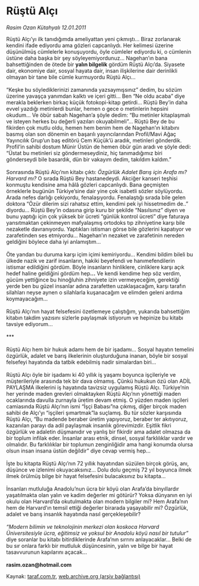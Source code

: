 # Rüştü Alçı

*Rasim Ozan Kütahyalı 12.01.2011*

<div class="yazi">Rüştü Alçı’yı ilk tanıdığımda ameliyattan yeni çıkmıştı... Biraz zorlanarak kendini ifade ediyordu ama gözleri capcanlıydı. Her kelimesi üzerine düşünülmüş cümlelerle konuşuyordu, öyle cümleler ediyordu ki, o cümlenin üstüne daha başka bir şey söyleyemiyordunuz... Nagehan’ın bana bahsettiğinden de ötede bir <strong>yalın bilgelik</strong> gördüm Rüştü Alçı’da. Siyasete dair, ekonomiye dair, sosyal hayata dair, insan ilişkilerine dair derinlikli olmayan bir tane bile cümle kurmuyordu Rüştü Alçı... <br/><br/>“Keşke bu söylediklerinizi zamanında yazsaymışsınız” dedim, bu sözüm üzerine yavaşça yanımdan kalktı ve içeri gitti... Ben “Ne oldu acaba” diye merakla beklerken birkaç küçük fotokopi-kitap getirdi... Rüştü Bey’in daha evvel yazdığı metinlerdi bunlar, hemen o gece o metinlerin hepsini okudum... Ve öbür sabah Nagehan’a şöyle dedim: “Bu metinler kitaplaşmalı ve isteyen herkes bu değerli yazıları okuyabilmeli”... Rüştü Bey de bu fikirden çok mutlu oldu, hemen hem benim hem de Nagehan’ın kitabını basmış olan son dönemin en başarılı yayıncılarından Profil/Mavi Ağaç Yayıncılık Grup’un baş editörü Cem Küçük’ü aradık, metinleri gönderdik. Profil’in sahibi dostum Münir Üstün de hemen öbür gün aradı ve şöyle dedi: “Üstat bu metinleri siz göndermeseydiniz, hiç tanımadığımız biri gönderseydi bile basardık, dün bir vakayım dedim, takıldım kaldım.” <br/><br/>Sonrasında Rüştü Alçı’nın kitabı çıktı: <i>Özgürlük Adalet Barış için Arafa mı? Harvard mı? </i>O sırada Rüştü Bey hastanedeydi. Akciğer kanseri teşhisi konmuştu kendisine ama hâlâ gözleri capcanlıydı. Bana geçmişten örneklerle bugünün Türkiye’sine dair yine çok isabetli sözler söylüyordu. Arada nefes darlığı çekiyordu, fenalaşıyordu. Fenalaştığı sırada bile gelen doktora “Özür dilerim sizi rahatsız ettim, kendimi pek iyi hissetmedim de..” diyordu... Rüştü Bey’in odasına girip kuru bir şekilde “Nasılsınız” diyen ve bunu yaptığı için çok yüksek bir ücreti “günlük kontrol ücreti” diye faturaya yansıtmaktan çekinmeyen mafyalaşmış ortodoks tıp zihniyetine karşı bile nezaketle davranıyordu. Yaptıkları istismarı görse bile gözlerini kapatıyor ve zarafetinden ses etmiyordu... Nagehan’ın nezaket ve zarafetinin nereden geldiğini böylece daha iyi anlamıştım... <br/><br/>Öte yandan bu duruma karşı içim içimi kemiriyordu... Kendimi bildim bileli bu ülkede nazik ve zarif insanların, hakiki beyefendi ve hanımefendilerin istismar edildiğini gördüm. Böyle insanların hinliklere, cinliklere karşı açık hedef haline geldiğini gördüm hep<b>...</b> Ve kendi kendime hep söz verdim, gücüm yettiğince bu hinoğluhin zihniyete izin vermeyeceğim, gerektiği yerde ben bu güzel insanlar adına zarafetten uzaklaşacağım, karşı tarafın silahları neyse aynen o silahlarla kuşanacağım ve elimden geleni ardıma koymayacağım... <br/><br/>Rüştü Alçı’nın hayat felsefesini özetlemeye çalıştığım, yukarıda bahsettiğim kitabın takdim yazısını sizlerle paylaşmak istiyorum ve hepinize bu kitabı tavsiye ediyorum... <br/><br/>*** <br/><br/>Rüştü Alçı hem bir hukuk adamı hem de bir işadamı... Sosyal hayatın temelini özgürlük, adalet ve barış ilkelerinin oluşturduğuna inanan, böyle bir sosyal felsefeyi hayatında da tatbik edebilmiş nadir simalardan biri... <br/><br/>Rüştü Alçı öyle bir işadamı ki 40 yıllık iş yaşamı boyunca işçileriyle ve müşterileriyle arasında tek bir dava olmamış. Çünkü hukukun özü olan ADİL PAYLAŞMA ilkelerini iş hayatında tavizsiz uygulamış Rüştü Alçı. Türkiye’nin her yerinde maden grevleri olmaktayken Rüştü Alçı’nın yönettiği maden ocaklarında davulla zurnayla üretim devam etmiş. O yüzden maden işçileri camiasında Rüştü Alçı’nın ismi “İşçi Babası”na çıkmış, diğer birçok maden sahibi de Alçı’yı “işçileri şımartmak”la suçlamış. Bu tür sözler karşısında Rüştü Alçı, “Bu madende beraber üretim yapıyoruz, beraber ter akıtıyoruz, kazanılan parayı da adil paylaşmak insanlık görevimizdir. Eşitlik fikri özgürlük ve adaletin düşmanıdır ve yanlış bir fikirdir ama adalet olmazsa da bir toplum infilak eder. İnsanlar arası etnik, dinsel, sosyal farklılıklar vardır ve olmalıdır. Bu farklılıklar bir toplumun zenginliğidir ama hangi konumda olursa olsun insan insana üstün değildir” diye cevap vermiş hep... <br/><br/>İşte bu kitapta Rüştü Alçı’nın 72 yıllık hayatından süzülen birçok görüş, anı, düşünce ve izlenimi okuyacaksınız... Dolu dolu geçmiş 72 yıl boyunca ilmek ilmek örülmüş bilge bir hayat felsefesini bulacaksınız bu kitapta... <br/><br/>İnsanları mutluluğa Anadolu’nun ücra bir köyü olan Arafa’da binyıllardır yaşatılmakta olan yalın ve kadim değerler mi götürür? Yoksa dünyanın en iyi okulu olan Harvard’da okutulmakta olan modern bilgiler mi? Hem Arafa’nın hem de Harvard’ın temsil ettiği değerler birarada yaşayabilir mi? Özgürlük, adalet ve barış insanlık hayatında nasıl gerçekleşebilir? <i><br/><br/>“Modern bilimin ve teknolojinin merkezi olan koskoca Harvard Üniversitesiyle ücra, eğitimsiz ve yoksul bir Anadolu köyü nasıl bir tutulur” </i>diye soranlar bu kitabı bitirdiklerinde Arafa’nın sırrını anlayacaklar... Belki de bu sır onlara farklı bir mutluluk düşüncesinin, yalın ve bilge bir hayat tasavvurunun kapılarını açacak... <b><br/><br/>rasim.ozan@hotmail.com</b>
</div>

Kaynak: [taraf.com.tr](http://www.taraf.com.tr:80/rasim-ozan-kutahyali/makale-rustu-alci.htm), [web.archive.org (arşiv bağlantısı)](http://web.archive.org/web/20131218163223/http://www.taraf.com.tr:80/rasim-ozan-kutahyali/makale-rustu-alci.htm)
